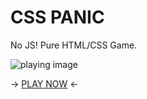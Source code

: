 # CSS PANIC

No JS! Pure HTML/CSS Game.

![playing image](img.gif)

-> [PLAY NOW](https://geckotang.github.io/csspanic/) <-